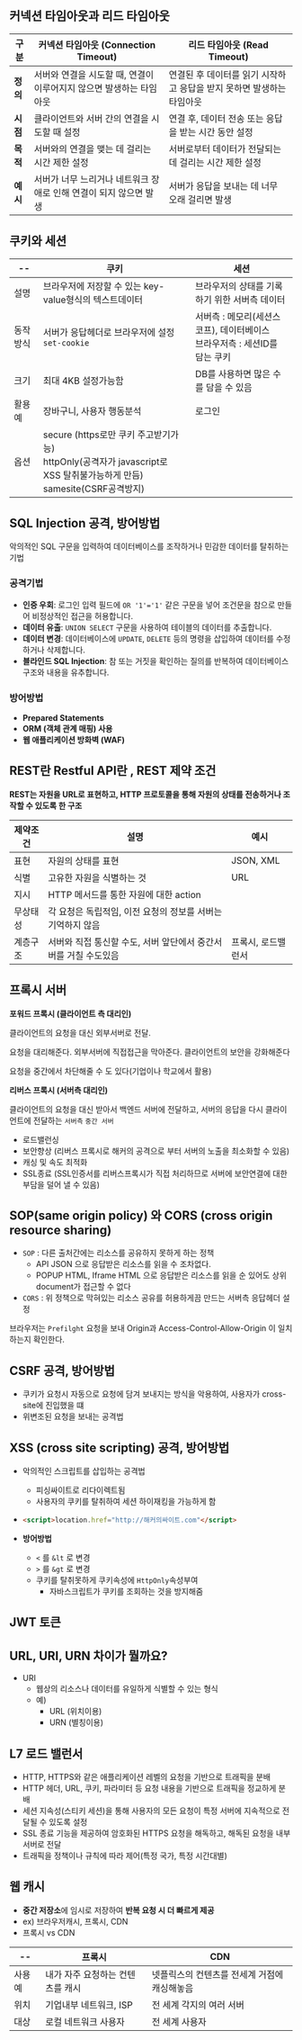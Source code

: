 ## 커넥션 타임아웃과 리드 타임아웃

| 구분     | 커넥션 타임아웃 (Connection Timeout)                         | 리드 타임아웃 (Read Timeout)                                 |
| -------- | ------------------------------------------------------------ | ------------------------------------------------------------ |
| **정의** | 서버와 연결을 시도할 때, 연결이 이루어지지 않으면 발생하는 타임아웃 | 연결된 후 데이터를 읽기 시작하고 응답을 받지 못하면 발생하는 타임아웃 |
| **시점** | 클라이언트와 서버 간의 연결을 시도할 때 설정                 | 연결 후, 데이터 전송 또는 응답을 받는 시간 동안 설정         |
| **목적** | 서버와의 연결을 맺는 데 걸리는 시간 제한 설정                | 서버로부터 데이터가 전달되는 데 걸리는 시간 제한 설정        |
| **예시** | 서버가 너무 느리거나 네트워크 장애로 인해 연결이 되지 않으면 발생 | 서버가 응답을 보내는 데 너무 오래 걸리면 발생                |

 

## 쿠키와 세션

| --       | 쿠키                                                         | 세션                                                         |
| -------- | ------------------------------------------------------------ | ------------------------------------------------------------ |
| 설명     | 브라우저에 저장할 수 있는 key-value형식의 텍스트데이터       | 브라우저의 상태를 기록하기 위한 서버측 데이터                |
| 동작방식 | 서버가 응답헤더로 브라우저에 설정 `set-cookie`               | 서버측 : 메모리(세션스코프), 데이터베이스<br> 브라우저측 : 세션ID를 담는 쿠키 |
| 크기     | 최대 4KB 설정가능함                                          | DB를 사용하면 많은 수를 담을 수 있음                         |
| 활용예   | 장바구니, 사용자 행동분석                                    | 로그인                                                       |
| 옵션     | secure (https로만 쿠키 주고받기가능)<br>httpOnly(공격자가 javascript로 XSS 탈취불가능하게 만듬)<br>samesite(CSRF공격방지) |                                                              |





## SQL Injection 공격, 방어방법

악의적인 SQL 구문을 입력하여 데이터베이스를 조작하거나 민감한 데이터를 탈취하는 기법

### 공격기법

- **인증 우회**: 로그인 입력 필드에 `OR '1'='1'` 같은 구문을 넣어 조건문을 참으로 만들어 비정상적인 접근을 허용합니다.
- **데이터 유출**: `UNION SELECT` 구문을 사용하여 테이블의 데이터를 추출합니다.
- **데이터 변경**: 데이터베이스에 `UPDATE`, `DELETE` 등의 명령을 삽입하여 데이터를 수정하거나 삭제합니다.
- **블라인드 SQL Injection**: 참 또는 거짓을 확인하는 질의를 반복하여 데이터베이스 구조와 내용을 유추합니다.

### 방어방법

- **Prepared Statements** 
- **ORM (객체 관계 매핑) 사용**
- **웹 애플리케이션 방화벽 (WAF)**



## REST란 Restful API란 , REST 제약 조건

**REST는 자원을 URL로 표현하고, HTTP 프로토콜을 통해 자원의 상태를 전송하거나 조작할 수 있도록 한 구조**

| 제약조건 | 설명                                                         | 예시               |
| -------- | ------------------------------------------------------------ | ------------------ |
| 표현     | 자원의 상태를 표현                                           | JSON, XML          |
| 식별     | 고유한 자원을 식별하는 것                                    | URL                |
| 지시     | HTTP 메서드를 통한 자원에 대한 action                        |                    |
| 무상태성 | 각 요청은 독립적임, 이전 요청의 정보를 서버는 기억하지 않음  |                    |
| 계층구조 | 서버와 직접 통신할 수도, 서버 앞단에서 중간서버를 거칠 수도있음 | 프록시, 로드밸런서 |



## 프록시 서버

**포워드 프록시 (클라이언트 측 대리인)**

클라이언트의 요청을 대신 외부서버로 전달.

요청을 대리해준다. 외부서버에 직접접근을 막아준다. 클라이언트의 보안을 강화해준다

요청을 중간에서 차단해줄 수 도 있다(기업이나 학교에서 활용)

**리버스 프록시 (서버측 대리인)**

클라이언트의 요청을 대신 받아서 백엔드 서버에 전달하고, 서버의 응답을 다시 클라이언트에 전달하는 `서버측`  `중간 서버`

- 로드밸런싱
- 보안향상 (리버스 프록시로 해커의 공격으로 부터 서버의 노출을 최소화할 수 있음) 
- 캐싱 및 속도 최적화
- SSL종료 (SSL인증서를 리버스프록시가 직접 처리하므로 서버에 보안연결에 대한 부담을 덜어 낼 수 있음)



## SOP(same origin policy) 와 CORS (cross origin resource sharing)

- `SOP` : 다른 출처간에는 리소스를 공유하지 못하게 하는 정책
  - API JSON  으로 응답받은 리소스를 읽을 수 조차없다.
  - POPUP HTML, Iframe HTML  으로 응답받은 리소스를 읽을 순 있어도 상위 document가 접근할 수 없다
- `CORS` : 위 정책으로 막혀있는 리소스 공유를 허용하게끔 만드는 서버측 응답헤더 설정

브라우저는 `Prefilght` 요청을 보내 Origin과 Access-Control-Allow-Origin 이 일치하는지 확인한다.

## CSRF 공격, 방어방법

- 쿠키가 요청시 자동으로 요청에 담겨 보내지는 방식을 악용하여, 사용자가 cross-site에 진입했을 떄
- 위변조된 요청을 보내는 공격법

## XSS (cross site scripting) 공격, 방어방법

- 악의적인 스크립트를 삽입하는 공격법

  - 피싱싸이트로 리다이렉트됨
  - 사용자의 쿠키를 탈취하여 세션 하이재킹을 가능하게 함

- ```html
  <script>location.href="http://해커의싸이트.com"</script>
  ```

- **방어방법**

  - `<` 를 `&lt` 로 변경
  - `>` 를 `&gt` 로 변경 
  - 쿠키를 탈취못하게 쿠키속성에 `HttpOnly`속성부여
    - 자바스크립트가 쿠키를 조회하는 것을 방지해줌



## JWT 토큰



## URL, URI, URN 차이가 뭘까요?

- URI 
  - 웹상의 리소스나 데이터를 유일하게 식별할 수 있는 형식
  - 예)
    - URL (위치이용)
    - URN (별칭이용)

## L7 로드 밸런서

- HTTP, HTTPS와 같은 애플리케이션 레벨의 요청을 기반으로 트래픽을 분배
- HTTP 헤더, URL, 쿠키, 파라미터 등 요청 내용을 기반으로 트래픽을 정교하게 분배
- 세션 지속성(스티키 세션)을 통해 사용자의 모든 요청이 특정 서버에 지속적으로 전달될 수 있도록 설정 
- SSL 종료 기능을 제공하여 암호화된 HTTPS 요청을 해독하고, 해독된 요청을 내부 서버로 전달
- 트래픽을 정책이나 규칙에 따라 제어(특정 국가, 특정 시간대별)

## 웹 캐시

- **중간 저장소**에 임시로 저장하여 **반복 요청 시 더 빠르게 제공**
- ex) 브라우저캐시, 프록시, CDN
- 프록시 vs CDN

| --      | 프록시                           | CDN                                          |
| ------- | -------------------------------- | -------------------------------------------- |
| 사용 예 | 내가 자주 요청하는 컨텐츠를 캐시 | 넷플릭스의 컨텐츠를 전세계 거점에 캐싱해놓음 |
| 위치    | 기업내부 네트워크, ISP           | 전 세계 각지의 여러 서버                     |
| 대상    | 로컬 네트워크 사용자             | 전 세계 사용자                               |



